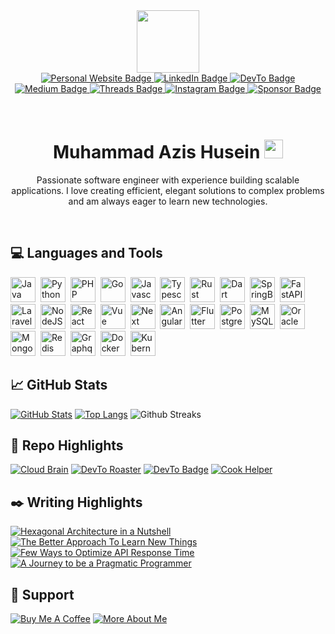 <div id="header" align="center">
  <img src="./icon.gif" width="100" />

  <div id="badges">
  
  <a href="https://azis14.my.id">
    <img src="https://custom-icon-badges.demolab.com/badge/Website-222?logo=globe&logoColor=fff" alt="Personal Website Badge"/>
  </a>
  <a href="https://linkedin.com/in/m-azis/">
    <img src="https://custom-icon-badges.demolab.com/badge/LinkedIn-0A66C2?logo=linkedin-white&logoColor=fff" alt="LinkedIn Badge"/>
  </a>
  <a href="https://dev.to/muhammadazis">
    <img src="https://img.shields.io/badge/Dev.to-0A0A0A?logo=devdotto&logoColor=white" alt="DevTo Badge"/>
  </a>
  <a href="https://medium.com/@muhammadazishusein">
    <img src="https://img.shields.io/badge/Medium-%23000000.svg?logo=medium&logoColor=white" alt="Medium Badge"/>
  </a>
  <a href="https://www.threads.com/@muhammadazishusein">
    <img src="https://img.shields.io/badge/Threads-000000?logo=Threads&logoColor=white" alt="Threads Badge"/>
  </a>
  <a href="https://www.instagram.com/muhammadazishusein">
    <img src="https://img.shields.io/badge/Instagram-%23E4405F.svg?logo=Instagram&logoColor=white" alt="Instagram Badge"/>
  </a>
  <a href="https://github.com/sponsors/azis14">
    <img src="https://img.shields.io/badge/Sponsor-❤-ea4aaa?logo=github-sponsors" alt="Sponsor Badge"/>
  </a>
  </div>
  <br/>
  <img src="https://komarev.com/ghpvc/?username=azis14&style=flat-square&color=blue" alt=""/>
  <br/>
  <br/>
  <h1>
    Muhammad Azis Husein
    <img src="https://media.giphy.com/media/hvRJCLFzcasrR4ia7z/giphy.gif" width="30px"/>
  </h1>
  <p>Passionate software engineer with experience building scalable applications. I love creating efficient, elegant solutions to complex problems and am always eager to learn new technologies.</p>
  <br/>
</div>

## 💻 Languages and Tools
<div>
  <img src="https://cdn.jsdelivr.net/gh/devicons/devicon/icons/java/java-original.svg" title="Java" alt="Java" width="40" height="40"/>&nbsp;
  <img src="https://cdn.jsdelivr.net/gh/devicons/devicon/icons/python/python-original.svg" title="Python" alt="Python" width="40" height="40"/>&nbsp;
  <img src="https://cdn.jsdelivr.net/gh/devicons/devicon/icons/php/php-original.svg" title="PHP" alt="PHP" width="40" height="40"/>&nbsp;
  <img src="https://cdn.jsdelivr.net/gh/devicons/devicon/icons/go/go-original.svg" title="Go" alt="Go" width="40" height="40"/>&nbsp;
  <img src="https://cdn.jsdelivr.net/gh/devicons/devicon/icons/javascript/javascript-original.svg" title="Javascript" alt="Javascript" width="40" height="40"/>&nbsp;
  <img src="https://cdn.jsdelivr.net/gh/devicons/devicon/icons/typescript/typescript-original.svg" title="Typescript" alt="Typescript" width="40" height="40"/>&nbsp;
  <img src="https://cdn.jsdelivr.net/gh/devicons/devicon@latest/icons/rust/rust-original.svg" title="Rust" alt="Rust" width="40" height="40"/>&nbsp;
  <img src="https://cdn.jsdelivr.net/gh/devicons/devicon@latest/icons/dart/dart-original.svg" title="Dart" alt="Dart" width="40" height="40"/>&nbsp;
  <img src="https://cdn.jsdelivr.net/gh/devicons/devicon/icons/spring/spring-original.svg" title="SpringBoot" alt="SpringBoot" width="40" height="40"/>&nbsp;
  <img src="https://cdn.jsdelivr.net/gh/devicons/devicon/icons/fastapi/fastapi-original.svg" title="FastAPI" alt="FastAPI" width="40" height="40"/>&nbsp;
  <img src="https://cdn.jsdelivr.net/gh/devicons/devicon/icons/laravel/laravel-original.svg" title="Laravel" alt="Laravel" width="40" height="40"/>&nbsp;
  <img src="https://cdn.jsdelivr.net/gh/devicons/devicon/icons/nodejs/nodejs-original.svg" title="NodeJS" alt="NodeJS" width="40" height="40"/>&nbsp;
  <img src="https://cdn.jsdelivr.net/gh/devicons/devicon/icons/react/react-original.svg" title="React" alt="React" width="40" height="40"/>&nbsp;
  <img src="https://cdn.jsdelivr.net/gh/devicons/devicon/icons/vuejs/vuejs-original.svg" title="Vue" alt="Vue" width="40" height="40"/>&nbsp;
  <img src="https://cdn.jsdelivr.net/gh/devicons/devicon/icons/nextjs/nextjs-original.svg" title="Next" alt="Next" width="40" height="40"/>&nbsp;
  <img src="https://cdn.jsdelivr.net/gh/devicons/devicon/icons/angularjs/angularjs-original.svg" title="Angular" alt="Angular" width="40" height="40"/>&nbsp;
  <img src="https://cdn.jsdelivr.net/gh/devicons/devicon/icons/flutter/flutter-original.svg" title="Flutter" alt="Flutter" width="40" height="40"/>&nbsp;
  <img src="https://cdn.jsdelivr.net/gh/devicons/devicon/icons/postgresql/postgresql-original.svg" title="Postgesql" alt="Postgresql" width="40" height="40"/>&nbsp;
  <img src="https://cdn.jsdelivr.net/gh/devicons/devicon/icons/mysql/mysql-original.svg" title="MySQL" alt="MySQL" width="40" height="40"/>&nbsp;
  <img src="https://cdn.jsdelivr.net/gh/devicons/devicon/icons/oracle/oracle-original.svg" title="Oracle" alt="Oracle" width="40" height="40"/>&nbsp;
  <img src="https://cdn.jsdelivr.net/gh/devicons/devicon/icons/mongodb/mongodb-original.svg" title="Mongodb" alt="Mongodb" width="40" height="40"/>&nbsp;
  <img src="https://cdn.jsdelivr.net/gh/devicons/devicon/icons/redis/redis-original.svg" title="Redis" alt="Redis" width="40" height="40"/>&nbsp;
  <img src="https://cdn.jsdelivr.net/gh/devicons/devicon/icons/graphql/graphql-plain.svg" title="Graphql" alt="Graphql" width="40" height="40"/>&nbsp;
  <img src="https://cdn.jsdelivr.net/gh/devicons/devicon/icons/docker/docker-original.svg" title="Docker" alt="Docker" width="40" height="40"/>&nbsp;
  <img src="https://cdn.jsdelivr.net/gh/devicons/devicon/icons/kubernetes/kubernetes-plain.svg" title="Kubernetes" alt="Kubernetes" width="40" height="40"/>&nbsp;
</div>


## 📈 GitHub Stats
[![GitHub Stats](https://github-readme-stats.vercel.app/api?username=azis14&show_icons=true&theme=github_dark_dimmed&hide_rank=true&card_width=320)](https://github.com/anuraghazra/github-readme-stats)
[![Top Langs](https://github-readme-stats.vercel.app/api/top-langs/?username=azis14&langs_count=6&layout=compact&card_width=320&theme=github_dark_dimmed&hide=Shell,HTML,CSS)](https://github.com/anuraghazra/github-readme-stats)
![Github Streaks](https://nirzak-streak-stats.vercel.app/?user=azis14&theme=tokyonight&hide_border=false)


## 📂 Repo Highlights

[![Cloud Brain](https://github-readme-stats.vercel.app/api/pin/?username=azis14&repo=cloud-brain&theme=github_dark_dimmed)](https://github.com/azis14/cloud-brain)
[![DevTo Roaster](https://github-readme-stats.vercel.app/api/pin/?username=azis14&repo=devto-roaster&theme=github_dark_dimmed)](https://github.com/azis14/devto-roaster)
[![DevTo Badge](https://github-readme-stats.vercel.app/api/pin/?username=azis14&repo=devto-badge&theme=github_dark_dimmed)](https://github.com/azis14/devto-badge)
[![Cook Helper](https://github-readme-stats.vercel.app/api/pin/?username=azis14&repo=cook-helper&theme=github_dark_dimmed)](https://github.com/azis14/cook-helper)

## ✒️ Writing Highlights

[![Hexagonal Architecture in a Nutshell](https://devto-badge.vercel.app/api?url=https://dev.to/muhammadazis/hexagonal-architecture-in-a-nutshell-22bd&theme=dark)](https://dev.to/muhammadazis/hexagonal-architecture-in-a-nutshell-22bd)
[![The Better Approach To Learn New Things](https://devto-badge.vercel.app/api?url=https://dev.to/muhammadazis/the-better-approach-to-learn-new-things-a92&theme=dark)](https://dev.to/muhammadazis/the-better-approach-to-learn-new-things-a92)
[![Few Ways to Optimize API Response Time](https://devto-badge.vercel.app/api?url=https://dev.to/muhammadazis/few-ways-to-optimize-api-response-time-p3f&theme=dark)](https://dev.to/muhammadazis/few-ways-to-optimize-api-response-time-p3f)
[![A Journey to be a Pragmatic Programmer](https://devto-badge.vercel.app/api?url=https://dev.to/muhammadazis/a-journey-to-be-a-pragmatic-programmer-524m&theme=dark)](https://dev.to/muhammadazis/a-journey-to-be-a-pragmatic-programmer-524m)

## 📮 Support

[![Buy Me A Coffee](https://img.shields.io/badge/Buy%20Me%20A%20Coffee-E5E5E5?style=for-the-badge&logo=buy-me-a-coffee&logoColor=black)](https://clicky.id/azis14/support/coffee)
[![More About Me](https://img.shields.io/badge/More%20About%20Me-E5E5E5?style=for-the-badge&logo=about.me&logoColor=black)](https://www.azis14.my.id/)
